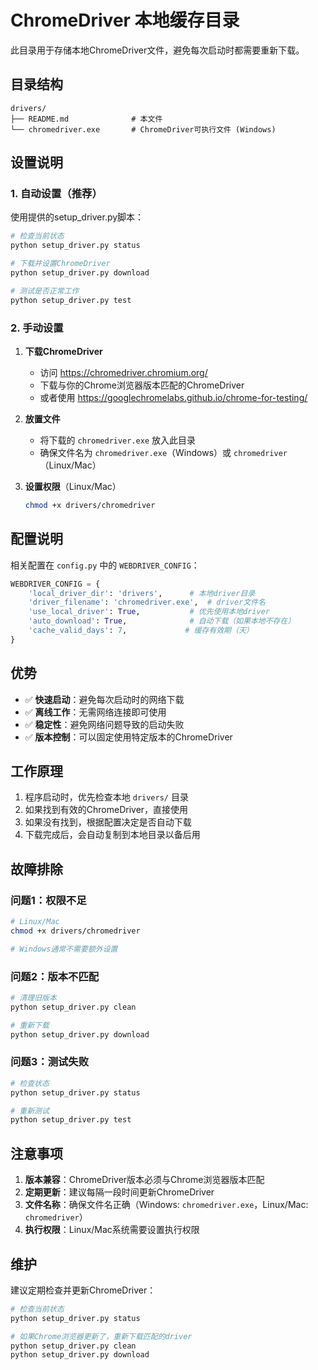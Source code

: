 # ChromeDriver 本地缓存目录

此目录用于存储本地ChromeDriver文件，避免每次启动时都需要重新下载。

## 目录结构

```
drivers/
├── README.md              # 本文件
└── chromedriver.exe       # ChromeDriver可执行文件 (Windows)
```

## 设置说明

### 1. 自动设置（推荐）

使用提供的setup_driver.py脚本：

```bash
# 检查当前状态
python setup_driver.py status

# 下载并设置ChromeDriver
python setup_driver.py download

# 测试是否正常工作
python setup_driver.py test
```

### 2. 手动设置

1. **下载ChromeDriver**
   - 访问 https://chromedriver.chromium.org/
   - 下载与你的Chrome浏览器版本匹配的ChromeDriver
   - 或者使用 https://googlechromelabs.github.io/chrome-for-testing/

2. **放置文件**
   - 将下载的 `chromedriver.exe` 放入此目录
   - 确保文件名为 `chromedriver.exe`（Windows）或 `chromedriver`（Linux/Mac）

3. **设置权限**（Linux/Mac）
   ```bash
   chmod +x drivers/chromedriver
   ```

## 配置说明

相关配置在 `config.py` 中的 `WEBDRIVER_CONFIG`：

```python
WEBDRIVER_CONFIG = {
    'local_driver_dir': 'drivers',      # 本地driver目录
    'driver_filename': 'chromedriver.exe',  # driver文件名
    'use_local_driver': True,           # 优先使用本地driver
    'auto_download': True,              # 自动下载（如果本地不存在）
    'cache_valid_days': 7,             # 缓存有效期（天）
}
```

## 优势

- ✅ **快速启动**：避免每次启动时的网络下载
- ✅ **离线工作**：无需网络连接即可使用
- ✅ **稳定性**：避免网络问题导致的启动失败
- ✅ **版本控制**：可以固定使用特定版本的ChromeDriver

## 工作原理

1. 程序启动时，优先检查本地 `drivers/` 目录
2. 如果找到有效的ChromeDriver，直接使用
3. 如果没有找到，根据配置决定是否自动下载
4. 下载完成后，会自动复制到本地目录以备后用

## 故障排除

### 问题1：权限不足
```bash
# Linux/Mac
chmod +x drivers/chromedriver

# Windows通常不需要额外设置
```

### 问题2：版本不匹配
```bash
# 清理旧版本
python setup_driver.py clean

# 重新下载
python setup_driver.py download
```

### 问题3：测试失败
```bash
# 检查状态
python setup_driver.py status

# 重新测试
python setup_driver.py test
```

## 注意事项

1. **版本兼容**：ChromeDriver版本必须与Chrome浏览器版本匹配
2. **定期更新**：建议每隔一段时间更新ChromeDriver
3. **文件名称**：确保文件名正确（Windows: `chromedriver.exe`，Linux/Mac: `chromedriver`）
4. **执行权限**：Linux/Mac系统需要设置执行权限

## 维护

建议定期检查并更新ChromeDriver：

```bash
# 检查当前状态
python setup_driver.py status

# 如果Chrome浏览器更新了，重新下载匹配的driver
python setup_driver.py clean
python setup_driver.py download
``` 